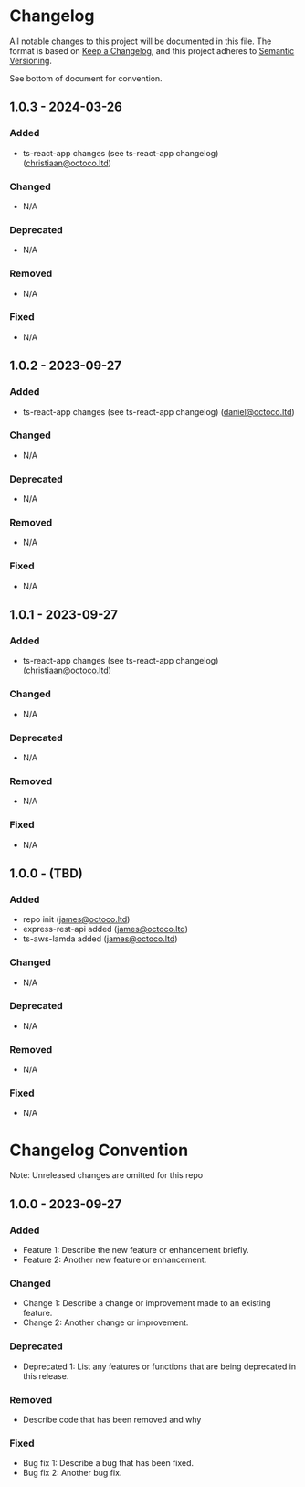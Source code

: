 # Changelog

All notable changes to this project will be documented in this file. The format is based on [Keep a Changelog](https://keepachangelog.com/en/1.0.0/), and this project adheres to [Semantic Versioning](https://semver.org/spec/v2.0.0.html).

See bottom of document for convention.

## 1.0.3 - 2024-03-26

### Added

- ts-react-app changes (see ts-react-app changelog) (christiaan@octoco.ltd)

### Changed

- N/A

### Deprecated

- N/A

### Removed

- N/A

### Fixed

- N/A

## 1.0.2 - 2023-09-27

### Added

- ts-react-app changes (see ts-react-app changelog) (daniel@octoco.ltd)

### Changed

- N/A

### Deprecated

- N/A

### Removed

- N/A

### Fixed

- N/A

## 1.0.1 - 2023-09-27

### Added

- ts-react-app changes (see ts-react-app changelog) (christiaan@octoco.ltd)

### Changed

- N/A

### Deprecated

- N/A

### Removed

- N/A

### Fixed

- N/A

## 1.0.0 - (TBD)

### Added

- repo init (james@octoco.ltd)
- express-rest-api added (james@octoco.ltd)
- ts-aws-lamda added (james@octoco.ltd)

### Changed

- N/A

### Deprecated

- N/A

### Removed

- N/A

### Fixed

- N/A
  
# Changelog Convention

Note: Unreleased changes are omitted for this repo

## 1.0.0 - 2023-09-27

### Added

- Feature 1: Describe the new feature or enhancement briefly.
- Feature 2: Another new feature or enhancement.

### Changed

- Change 1: Describe a change or improvement made to an existing feature.
- Change 2: Another change or improvement.

### Deprecated

- Deprecated 1: List any features or functions that are being deprecated in this release.

### Removed

- Describe code that has been removed and why

### Fixed

- Bug fix 1: Describe a bug that has been fixed.
- Bug fix 2: Another bug fix.

